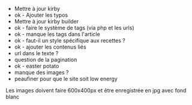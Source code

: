 

- Mettre à jour kirby 
- ok - Ajouter les typos
- Mettre à jour kirby builder
- ok - faire le système de tags (via php et les urls)
- ok - manque les tags dans l'article
- ok - faut-il un style spécifique aux recettes ?
- ok - ajouter les contenus liés
- url dans le texte ? 
- question de la pagination
- ok - easter potato
- manque des images ?
- peaufiner pour que le site soit low energy 

Les images doivent faire 600x400px et être enregistrée en jpg avec fond blanc
